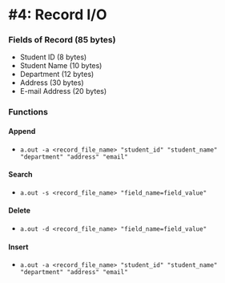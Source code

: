 # #4: Record I/O
### Fields of Record (85 bytes)
- Student ID (8 bytes)
- Student Name (10 bytes)
- Department (12 bytes)
- Address (30 bytes)
- E-mail Address (20 bytes)
### Functions
#### Append
- `a.out -a <record_file_name> "student_id" "student_name" "department" "address" "email"`
#### Search
- `a.out -s <record_file_name> "field_name=field_value"`
#### Delete
- `a.out -d <record_file_name> "field_name=field_value"`
#### Insert
- `a.out -a <record_file_name> "student_id" "student_name" "department" "address" "email"`
